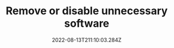 ---
title: Remove or disable unnecessary software
date: "2022-08-13T211:10:03.284Z"
description: ""
position: 1
section: "Secure configuration"
---